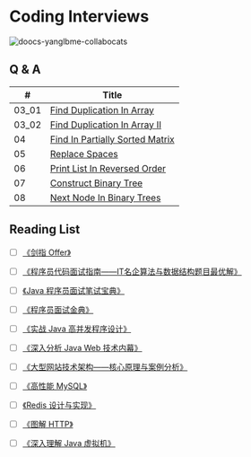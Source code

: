 # Coding Interviews

![doocs-yanglbme-collabocats](http://p9ucdlghd.bkt.clouddn.com/github-doocs-yanglbme-collabocats.png)

## Q & A
| # | Title |
|---|---|
| 03_01 | [Find Duplication In Array](https://github.com/doocs/coding-interview/tree/master/solution/03_01_DuplicationInArray) |
| 03_02 | [Find Duplication In Array II](https://github.com/doocs/coding-interview/tree/master/solution/03_02_DuplicationInArrayNoEdit) |
| 04 | [Find In Partially Sorted Matrix](https://github.com/doocs/coding-interview/tree/master/solution/04_FindInPartiallySortedMatrix) |
| 05 | [Replace Spaces](https://github.com/doocs/coding-interview/tree/master/solution/05_ReplaceSpaces) |
| 06 | [Print List In Reversed Order](https://github.com/doocs/coding-interview/tree/master/solution/06_PrintListInReversedOrder) |
| 07 | [Construct Binary Tree](https://github.com/doocs/coding-interview/tree/master/solution/07_ConstructBinaryTree) |
| 08 | [Next Node In Binary Trees](https://github.com/doocs/coding-interview/tree/master/solution/08_NextNodeInBinaryTrees) |

## Reading List
- [ ] [《剑指 Offer》](http://paver62xl.bkt.clouddn.com/%E5%89%91%E6%8C%87OFFER%20%20%E5%90%8D%E4%BC%81%E9%9D%A2%E8%AF%95%E5%AE%98%E7%B2%BE%E8%AE%B2%E5%85%B8%E5%9E%8B%E7%BC%96%E7%A8%8B%E9%A2%98%20%20%E7%AC%AC2%E7%89%88.pdf)
- [ ] [《程序员代码面试指南——IT名企算法与数据结构题目最优解》](http://paver62xl.bkt.clouddn.com/%E7%A8%8B%E5%BA%8F%E5%91%98%E4%BB%A3%E7%A0%81%E9%9D%A2%E8%AF%95%E6%8C%87%E5%8D%97%20%20IT%E5%90%8D%E4%BC%81%E7%AE%97%E6%B3%95%E4%B8%8E%E6%95%B0%E6%8D%AE%E7%BB%93%E6%9E%84%E9%A2%98%E7%9B%AE%E6%9C%80%E4%BC%98%E8%A7%A3%20%5B%E5%B7%A6%E7%A8%8B%E4%BA%91%E8%91%97%5D.pdf)
- [ ] [《Java 程序员面试笔试宝典》](http://paver62xl.bkt.clouddn.com/Java%E7%A8%8B%E5%BA%8F%E5%91%98%E9%9D%A2%E8%AF%95%E7%AC%94%E8%AF%95%E5%AE%9D%E5%85%B8-%E4%BD%95%E6%98%8A.pdf)
- [ ] [《程序员面试金典》](http://paver62xl.bkt.clouddn.com/%E7%A8%8B%E5%BA%8F%E5%91%98%E9%9D%A2%E8%AF%95%E9%87%91%E5%85%B8%20%E7%AC%AC5%E7%89%88%282013.11%29.pdf)
- [ ] [《实战 Java 高并发程序设计》](http://paver62xl.bkt.clouddn.com/%E5%AE%9E%E6%88%98Java%E9%AB%98%E5%B9%B6%E5%8F%91%E7%A8%8B%E5%BA%8F%E8%AE%BE%E8%AE%A1.pdf)
- [ ] [《深入分析 Java Web 技术内幕》](http://paver62xl.bkt.clouddn.com/%E6%B7%B1%E5%85%A5%E5%88%86%E6%9E%90Java%20Web%E6%8A%80%E6%9C%AF%E5%86%85mu.pdf)
- [ ] [《大型网站技术架构——核心原理与案例分析》](http://paver62xl.bkt.clouddn.com/%E5%A4%A7%E5%9E%8B%E7%BD%91%E7%AB%99%E6%8A%80%E6%9C%AF%E6%9E%B6%E6%9E%84_%E6%A0%B8%E5%BF%83%E5%8E%9F%E7%90%86%E4%B8%8E%E6%A1%88%E4%BE%8B%E5%88%86%E6%9E%90_%E6%9D%8E%E6%99%BA%E6%85%A7.pdf)
- [ ] [《高性能 MySQL》](http://paver62xl.bkt.clouddn.com/%E9%AB%98%E6%80%A7%E8%83%BDmysql%E7%AC%AC%E4%B8%89%E7%89%88.pdf)
- [ ] [《Redis 设计与实现》](http://paver62xl.bkt.clouddn.com/redis%E8%AE%BE%E8%AE%A1%E4%B8%8E%E5%AE%9E%E7%8E%B0%28%E7%AC%AC%E4%BA%8C%E7%89%88%29.pdf)
- [ ] [《图解 HTTP》](http://paver62xl.bkt.clouddn.com/%E5%9B%BE%E8%A7%A3HTTP%E5%BD%A9%E8%89%B2%E7%89%88.pdf)
- [ ] [《深入理解 Java 虚拟机》](http://paver62xl.bkt.clouddn.com/%E6%B7%B1%E5%85%A5%E7%90%86%E8%A7%A3Java%E8%99%9A%E6%8B%9F%E6%9C%BA%E2%80%94%E2%80%94JVM%E9%AB%98%E7%BA%A7%E7%89%B9%E6%80%A7%E4%B8%8E%E6%9C%80%E4%BD%B3%E5%AE%9E%E8%B7%B5%28%E7%AC%AC2%E7%89%88%29.pdf)


